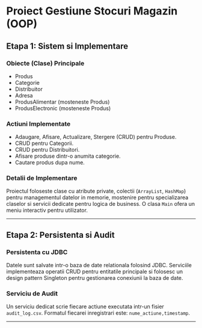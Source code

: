 # Proiect Gestiune Stocuri Magazin (OOP)

## Etapa 1: Sistem si Implementare

### Obiecte (Clase) Principale
* Produs
* Categorie
* Distribuitor
* Adresa
* ProdusAlimentar (mosteneste Produs)
* ProdusElectronic (mosteneste Produs)

### Actiuni Implementate
* Adaugare, Afisare, Actualizare, Stergere (CRUD) pentru Produse.
* CRUD pentru Categorii.
* CRUD pentru Distribuitori.
* Afisare produse dintr-o anumita categorie.
* Cautare produs dupa nume.

### Detalii de Implementare
Proiectul foloseste clase cu atribute private, colectii (`ArrayList`, `HashMap`) pentru managementul datelor in memorie, mostenire pentru specializarea claselor si servicii dedicate pentru logica de business. O clasa `Main` ofera un meniu interactiv pentru utilizator.

---

## Etapa 2: Persistenta si Audit

### Persistenta cu JDBC
Datele sunt salvate intr-o baza de date relationala folosind JDBC. Serviciile implementeaza operatii CRUD pentru entitatile principale si folosesc un design pattern Singleton pentru gestionarea conexiunii la baza de date.

### Serviciu de Audit
Un serviciu dedicat scrie fiecare actiune executata intr-un fisier `audit_log.csv`. Formatul fiecarei inregistrari este: `nume_actiune,timestamp`.

---
